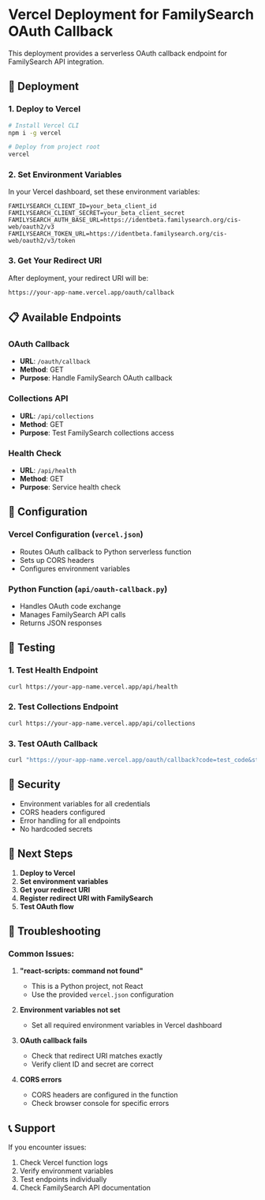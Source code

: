 # Vercel Deployment for FamilySearch OAuth Callback

This deployment provides a serverless OAuth callback endpoint for FamilySearch API integration.

## 🚀 Deployment

### 1. **Deploy to Vercel**

```bash
# Install Vercel CLI
npm i -g vercel

# Deploy from project root
vercel
```

### 2. **Set Environment Variables**

In your Vercel dashboard, set these environment variables:

```
FAMILYSEARCH_CLIENT_ID=your_beta_client_id
FAMILYSEARCH_CLIENT_SECRET=your_beta_client_secret
FAMILYSEARCH_AUTH_BASE_URL=https://identbeta.familysearch.org/cis-web/oauth2/v3
FAMILYSEARCH_TOKEN_URL=https://identbeta.familysearch.org/cis-web/oauth2/v3/token
```

### 3. **Get Your Redirect URI**

After deployment, your redirect URI will be:
```
https://your-app-name.vercel.app/oauth/callback
```

## 📋 Available Endpoints

### OAuth Callback
- **URL**: `/oauth/callback`
- **Method**: GET
- **Purpose**: Handle FamilySearch OAuth callback

### Collections API
- **URL**: `/api/collections`
- **Method**: GET
- **Purpose**: Test FamilySearch collections access

### Health Check
- **URL**: `/api/health`
- **Method**: GET
- **Purpose**: Service health check

## 🔧 Configuration

### Vercel Configuration (`vercel.json`)
- Routes OAuth callback to Python serverless function
- Sets up CORS headers
- Configures environment variables

### Python Function (`api/oauth-callback.py`)
- Handles OAuth code exchange
- Manages FamilySearch API calls
- Returns JSON responses

## 🧪 Testing

### 1. **Test Health Endpoint**
```bash
curl https://your-app-name.vercel.app/api/health
```

### 2. **Test Collections Endpoint**
```bash
curl https://your-app-name.vercel.app/api/collections
```

### 3. **Test OAuth Callback**
```bash
curl "https://your-app-name.vercel.app/oauth/callback?code=test_code&state=test_state"
```

## 🔐 Security

- Environment variables for all credentials
- CORS headers configured
- Error handling for all endpoints
- No hardcoded secrets

## 📝 Next Steps

1. **Deploy to Vercel**
2. **Set environment variables**
3. **Get your redirect URI**
4. **Register redirect URI with FamilySearch**
5. **Test OAuth flow**

## 🐛 Troubleshooting

### Common Issues:

1. **"react-scripts: command not found"**
   - This is a Python project, not React
   - Use the provided `vercel.json` configuration

2. **Environment variables not set**
   - Set all required environment variables in Vercel dashboard

3. **OAuth callback fails**
   - Check that redirect URI matches exactly
   - Verify client ID and secret are correct

4. **CORS errors**
   - CORS headers are configured in the function
   - Check browser console for specific errors

## 📞 Support

If you encounter issues:
1. Check Vercel function logs
2. Verify environment variables
3. Test endpoints individually
4. Check FamilySearch API documentation 